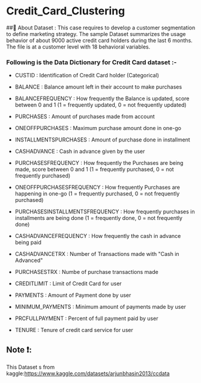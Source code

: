 # Credit_Card_Clustering

##💾 About Dataset :
This case requires to develop a customer segmentation to define marketing strategy. The
sample Dataset summarizes the usage behavior of about 9000 active credit card holders during the last 6 months. The file is at a customer level with 18 behavioral variables.

### Following is the Data Dictionary for Credit Card dataset :-

- CUSTID : Identification of Credit Card holder (Categorical)

- BALANCE : Balance amount left in their account to make purchases 

- BALANCEFREQUENCY : How frequently the Balance is updated, score between 0 and 1 (1 = frequently updated, 0 = not frequently updated)

- PURCHASES : Amount of purchases made from account

- ONEOFFPURCHASES : Maximum purchase amount done in one-go

- INSTALLMENTSPURCHASES : Amount of purchase done in installment

- CASHADVANCE : Cash in advance given by the user

- PURCHASESFREQUENCY : How frequently the Purchases are being made, score between 0 and 1 (1 = frequently purchased, 0 = not frequently purchased)

- ONEOFFPURCHASESFREQUENCY : How frequently Purchases are happening in one-go (1 = frequently purchased, 0 = not frequently purchased)

- PURCHASESINSTALLMENTSFREQUENCY : How frequently purchases in installments are being done (1 = frequently done, 0 = not frequently done)

- CASHADVANCEFREQUENCY : How frequently the cash in advance being paid

- CASHADVANCETRX : Number of Transactions made with "Cash in Advanced"

- PURCHASESTRX : Numbe of purchase transactions made

- CREDITLIMIT : Limit of Credit Card for user

- PAYMENTS : Amount of Payment done by user

- MINIMUM_PAYMENTS : Minimum amount of payments made by user

- PRCFULLPAYMENT : Percent of full payment paid by user

- TENURE : Tenure of credit card service for user

## Note ❗:
This Dataset s from kaggle:https://www.kaggle.com/datasets/arjunbhasin2013/ccdata
